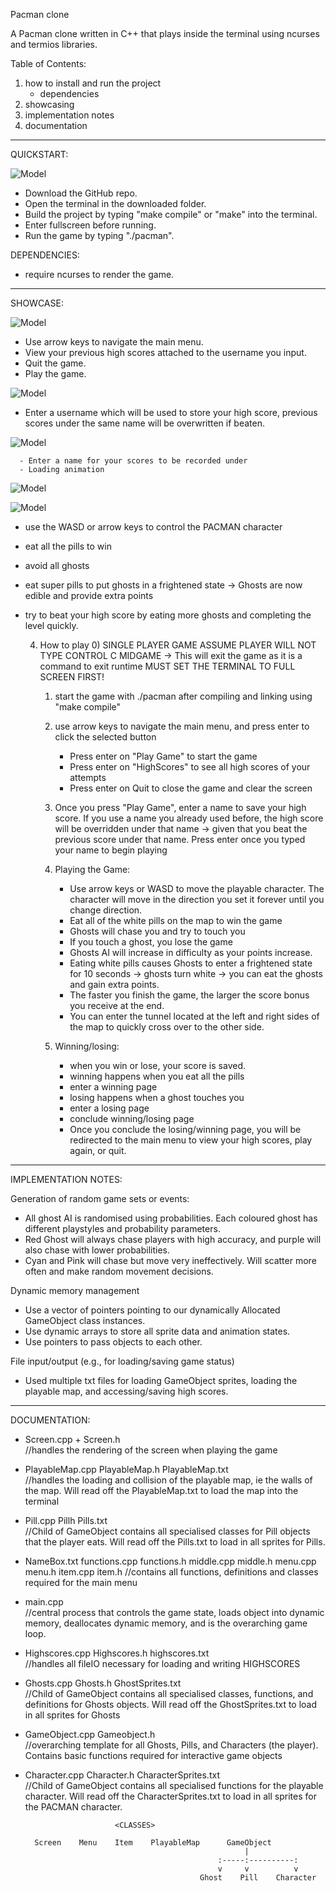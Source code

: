 Pacman clone

A Pacman clone written in C++ that plays inside the terminal using ncurses and termios libraries.

Table of Contents:
1) how to install and run the project
   - dependencies
2) showcasing
3) implementation notes
4) documentation

--------------------------------------------

QUICKSTART:

![Model](https://raw.githubusercontent.com/bobblet11/Pacman-Project/master/pacmangit1.png)

- Download the GitHub repo.
- Open the terminal in the downloaded folder.
- Build the project by typing "make compile" or "make" into the terminal.
- Enter fullscreen before running.
- Run the game by typing "./pacman".

DEPENDENCIES:
- require ncurses to render the game.

--------------------------------------------

SHOWCASE:

![Model](https://raw.githubusercontent.com/bobblet11/Pacman-Project/master/pacmangit2.png)

- Use arrow keys to navigate the main menu.
- View your previous high scores attached to the username you input.
- Quit the game.
- Play the game.

![Model](https://raw.githubusercontent.com/bobblet11/Pacman-Project/master/pacmangit4.png)

- Enter a username which will be used to store your high score, previous scores under the same name will be overwritten if beaten.

![Model](https://raw.githubusercontent.com/bobblet11/Pacman-Project/master/pacmangit5.png)

      - Enter a name for your scores to be recorded under
      - Loading animation

![Model](https://raw.githubusercontent.com/bobblet11/Pacman-Project/master/pacmangit6.png)

![Model](https://raw.githubusercontent.com/bobblet11/Pacman-Project/master/pacmangit3.png)

- use the WASD or arrow keys to control the PACMAN character
- eat all the pills to win
- avoid all ghosts
- eat super pills to put ghosts in a frightened state -> Ghosts are now edible and provide extra points
- try to beat your high score by eating more ghosts and completing the level quickly.

  4. How to play
      0) SINGLE PLAYER GAME
         ASSUME PLAYER WILL NOT TYPE CONTROL C MIDGAME -> This will exit the game as it is a command to exit runtime
         MUST SET THE TERMINAL TO FULL SCREEN FIRST!
      1) start the game with ./pacman after compiling and linking using "make compile"

      2) use arrow keys to navigate the main menu, and press enter to click the selected button
            - Press enter on "Play Game" to start the game
            - Press enter on "HighScores" to see all high scores of your attempts
            - Press enter on Quit to close the game and clear the screen

      3) Once you press "Play Game", enter a name to save your high score. If you use a name you already used before, 
         the high score will be overridden under    that name -> given that you beat the previous score under that name.
         Press enter once you typed your name to begin playing

      4) Playing the Game:
         - Use arrow keys or WASD to move the playable character. The character will move in the direction you set it forever until you change direction.
         - Eat all of the white pills on the map to win the game
         - Ghosts will chase you and try to touch you
         - If you touch a ghost, you lose the game
         - Ghosts AI will increase in difficulty as your points increase.
         - Eating white pills causes Ghosts to enter a frightened state for 10 seconds -> ghosts turn white -> you can eat the ghosts and gain extra points.
         - The faster you finish the game, the larger the score bonus you receive at the end.
         - You can enter the tunnel located at the left and right sides of the map to quickly cross over to the other side.

      5) Winning/losing:
          - when you win or lose, your score is saved.
          - winning happens when you eat all the pills
           - enter a winning page
          - losing happens when a ghost touches you
           - enter a losing page
          - conclude winning/losing page
          - Once you conclude the losing/winning page, you will be redirected to the main menu to view your high scores, play again, or quit.

---------------------------------------------------------------------------------------------------------------------------------------------------------------

IMPLEMENTATION NOTES:

Generation of random game sets or events:
- All ghost AI is randomised using probabilities. Each coloured ghost has different playstyles and probability parameters.
- Red Ghost will always chase players with high accuracy, and purple will also chase with lower probabilities.
- Cyan and Pink will chase but move very ineffectively. Will scatter more often and make random movement decisions.  

Dynamic memory management
- Use a vector of pointers pointing to our dynamically Allocated GameObject class instances.
- Use dynamic arrays to store all sprite data and animation states.
- Use pointers to pass objects to each other.

File input/output (e.g., for loading/saving game status)
- Used multiple txt files for loading GameObject sprites, loading the playable map, and accessing/saving high scores.

---------------------------------------------------------------------------------------------------------------------------------------------------------------

DOCUMENTATION:
- Screen.cpp + Screen.h                                                     
//handles the rendering of the screen when playing the game

- PlayableMap.cpp PlayableMap.h PlayableMap.txt                             
//handles the loading and collision of the playable map, ie the walls of the map. Will read off the PlayableMap.txt to load the map into the terminal

- Pill.cpp Pillh Pills.txt                                                  
//Child of GameObject contains all specialised classes for Pill objects that the player eats. Will read off the Pills.txt to load in all sprites for Pills.

- NameBox.txt functions.cpp functions.h middle.cpp middle.h menu.cpp menu.h item.cpp item.h
//contains all functions, definitions and classes required for the main menu

- main.cpp                                                                  
//central process that controls the game state, loads object into dynamic memory, deallocates dynamic memory, and is the overarching game loop.

- Highscores.cpp Highscores.h highscores.txt                                
//handles all fileIO necessary for loading and writing HIGHSCORES

- Ghosts.cpp Ghosts.h GhostSprites.txt                                      
//Child of GameObject contains all specialised classes, functions, and definitions for Ghosts objects. Will read off the GhostSprites.txt to load in all sprites for Ghosts

- GameObject.cpp Gameobject.h                                               
//overarching template for all Ghosts, Pills, and Characters (the player). Contains basic functions required for interactive game objects

- Character.cpp Character.h CharacterSprites.txt                            
//Child of GameObject contains all specialised functions for the playable character. Will read off the CharacterSprites.txt to load in all sprites for the PACMAN character.



                          <CLASSES>
                       
        Screen    Menu    Item    PlayableMap      GameObject
                                                       |
                                                 :-----:----------:
                                                 v     v          v    
                                             Ghost    Pill    Character


